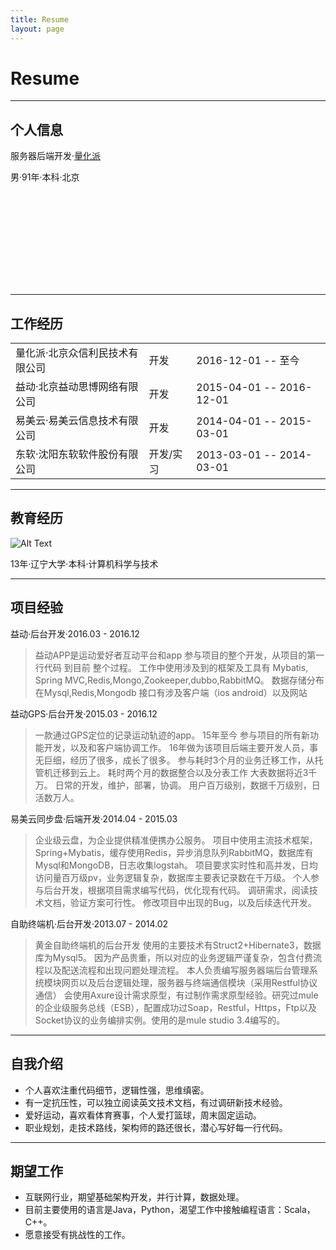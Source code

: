 ```yaml
---
title: Resume
layout: page
---
```

# Resume
---

## 个人信息

服务器后端开发·[量化派](http://www.quantgroup.cn/)

男·91年·本科·北京
<div class="social-links">
<a class="link" data-title="{{ site.email }}" href="mailto:{{ site.email }}">
    <svg class="icon icon-mail"><use xlink:href="#icon-mail"></use></svg>
</a>
</div>

--- 
## 工作经历

<table>
<tr>
<td>量化派·北京众信利民技术有限公司</td>
<td>  开发</td>
<td>2016-12-01 -- 至今</td>
</tr>
<tr>
<td>益动·北京益动思博网络有限公司</td>
<td>  开发</td>
<td>2015-04-01 -- 2016-12-01</td>
</tr>
<tr>
<td>易美云·易美云信息技术有限公司</td>
<td>  开发</td>
<td>2014-04-01 -- 2015-03-01</td>
</tr>
<tr>
<td>东软·沈阳东软软件股份有限公司</td>
<td>  开发/实习</td>
<td>2013-03-01 -- 2014-03-01</td>
</tr>
</table>

---

## 教育经历

<div>
    <div>
        <img class="image" src="{{ site.url }}/assets/blog/resume/liaoning_university.jpeg" alt="Alt Text">
    </div>
    <div>
        <p>13年·辽宁大学·本科·计算机科学与技术</p>
    </div>
</div>

---

## 项目经验

益动·后台开发·2016.03 - 2016.12


> 益动APP是运动爱好者互动平台和app
参与项目的整个开发，从项目的第一行代码 到目前 整个过程。
工作中使用涉及到的框架及工具有 Mybatis, Spring MVC,Redis,Mongo,Zookeeper,dubbo,RabbitMQ。
数据存储分布在Mysql,Redis,Mongodb
接口有涉及客户端（ios android）以及网站

益动GPS·后台开发·2015.03 - 2016.12
> 一款通过GPS定位的记录运动轨迹的app。
15年至今 参与项目的所有新功能开发，以及和客户端协调工作。
16年做为该项目后端主要开发人员，事无巨细，经历了很多，成长了很多。
参与耗时3个月的业务迁移工作，从托管机迁移到云上。
耗时两个月的数据整合以及分表工作 大表数据将近3千万。
日常的开发，维护，部署，协调。
用户百万级别，数据千万级别，日活数万人。

易美云同步盘·后端开发·2014.04 - 2015.03
> 企业级云盘，为企业提供精准便携办公服务。
项目中使用主流技术框架，Spring+Mybatis，缓存使用Redis，异步消息队列RabbitMQ，数据库有Mysql和MongoDB，日志收集logstah。
项目要求实时性和高并发，日均访问量百万级pv，业务逻辑复杂，数据库主要表记录数在千万级。
个人参与后台开发，根据项目需求编写代码，优化现有代码。
调研需求，阅读技术文档，验证方案可行性。
修改项目中出现的Bug，以及后续迭代开发。

自助终端机·后台开发·2013.07 - 2014.02
> 黄金自助终端机的后台开发
使用的主要技术有Struct2+Hibernate3，数据库为Mysql5。
因为产品贵重，所以对应的业务逻辑严谨复杂，包含付费流程以及配送流程和出现问题处理流程。
本人负责编写服务器端后台管理系统模块网页以及后台逻辑处理，服务器与终端通信模块（采用Restful协议通信）
会使用Axure设计需求原型，有过制作需求原型经验。研究过mule 的企业级服务总线（ESB），配置成功过Soap，Restful，Https，Ftp以及Socket协议的业务编排实例。使用的是mule studio 3.4编写的。

---

## 自我介绍

- 个人喜欢注重代码细节，逻辑性强，思维缜密。
- 有一定抗压性，可以独立阅读英文技术文档，有过调研新技术经验。
- 爱好运动，喜欢看体育赛事，个人爱打篮球，周末固定运动。
- 职业规划，走技术路线，架构师的路还很长，潜心写好每一行代码。

---

## 期望工作

- 互联网行业，期望基础架构开发，并行计算，数据处理。
- 目前主要使用的语言是Java，Python，渴望工作中接触编程语言：Scala，C++。
- 愿意接受有挑战性的工作。
                  

